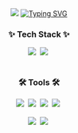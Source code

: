 <!--타이틀 부분-->
<div align="center">
  <img src="https://capsule-render.vercel.app/api?type=transparent&height=300&color=gradient&text=0dragon's%20Github&textBg=false&fontColor=black&animation=twinkling&rotate=0&stroke=ff00ff&strokeWidth=1&section=header&reversal=false" />
  <a href="https://git.io/typing-svg"><img src="https://readme-typing-svg.demolab.com?font=Fira+Code&duration=3000&pause=1000&center=true&vCenter=true&width=600&height=100&lines=0dragon's+github;0fyd+Studio.+" alt="Typing SVG" /></a>
  <!--
  ![0dragon's GitHub stats](https://github-readme-stats.vercel.app/api?username=0dragon&hide=contribs,prs)
-->
</div>

<!--내용 부분-->
<h3 align="center">✨ Tech Stack ✨</h3>
<div align="center">
  <img src="https://img.shields.io/badge/Unity-100000?style=for-the-badge&logo=unity&logoColor=white" />&nbsp
  <img src="https://img.shields.io/badge/C%23-239120?style=for-the-badge&logo=c-sharp&logoColor=white" />&nbsp
</div>

<br>

<h3 align="center">🛠 Tools 🛠</h3>
<div align="center">
  <img src="https://img.shields.io/badge/git-F05033.svg?style=for-the-badge&logo=git&logoColor=white" />&nbsp
  <img src="https://img.shields.io/badge/github-181717.svg?style=for-the-badge&logo=github&logoColor=white" />&nbsp
  <img src="https://img.shields.io/badge/Notion-F3F3F3.svg?style=for-the-badge&logo=notion&logoColor=black" />&nbsp
  <img src="https://img.shields.io/badge/figma-F24E1E.svg?style=for-the-badge&logo=figma&logoColor=white" />&nbsp
</div>

<br>

<div align="center">
  <img src="https://img.shields.io/badge/VSCode-2C2C32.svg?style=for-the-badge&logo=visual-studio-code&logoColor=22ABF3" />&nbsp
  <img src="https://img.shields.io/badge/Rider-000000?style=for-the-badge&logo=Rider&logoColor=white" />&nbsp
</div>

<br>
